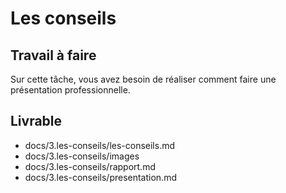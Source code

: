 # Les conseils

## Travail à faire

Sur cette tâche, vous avez besoin de réaliser comment faire une présentation professionnelle.

## Livrable
- docs/3.les-conseils/les-conseils.md
- docs/3.les-conseils/images
- docs/3.les-conseils/rapport.md
- docs/3.les-conseils/presentation.md
